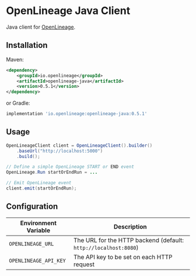 # OpenLineage Java Client

Java client for [OpenLineage](https://openlineage.io).

## Installation

Maven:

```xml
<dependency>
    <groupId>io.openlineage</groupId>
    <artifactId>openlineage-java</artifactId>
    <version>0.5.1</version>
</dependency>
```

or Gradle:

```groovy
implementation 'io.openlineage:openlineage-java:0.5.1'
```

## Usage

```java
OpenLineageClient client = OpenLineageClient().builder()
    .baseUrl("http://localhost:5000")
    .build();

// Define a simple OpenLineage START or END event
OpenLineage.Run startOrEndRun = ...

// Emit OpenLineage event
client.emit(startOrEndRun);
```

## Configuration

| **Environment Variable** | **Description**                                                 |
|--------------------------|-----------------------------------------------------------------|
| `OPENLINEAGE_URL`        | The URL for the HTTP backend (default: `http://localhost:8080`) |
| `OPENLINEAGE_API_KEY`    | The API key to be set on each HTTP request                      |
